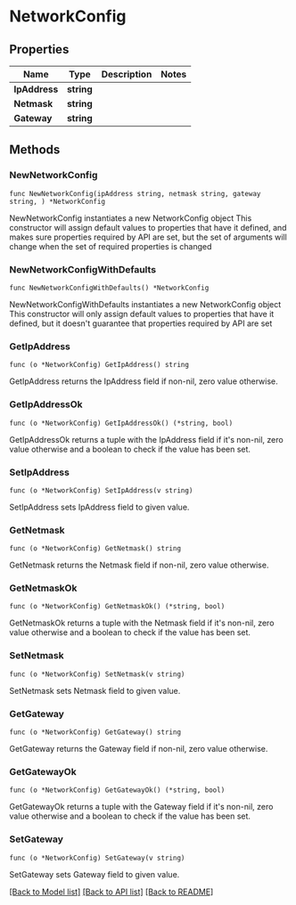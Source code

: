 # NetworkConfig

## Properties

Name | Type | Description | Notes
------------ | ------------- | ------------- | -------------
**IpAddress** | **string** |  | 
**Netmask** | **string** |  | 
**Gateway** | **string** |  | 

## Methods

### NewNetworkConfig

`func NewNetworkConfig(ipAddress string, netmask string, gateway string, ) *NetworkConfig`

NewNetworkConfig instantiates a new NetworkConfig object
This constructor will assign default values to properties that have it defined,
and makes sure properties required by API are set, but the set of arguments
will change when the set of required properties is changed

### NewNetworkConfigWithDefaults

`func NewNetworkConfigWithDefaults() *NetworkConfig`

NewNetworkConfigWithDefaults instantiates a new NetworkConfig object
This constructor will only assign default values to properties that have it defined,
but it doesn't guarantee that properties required by API are set

### GetIpAddress

`func (o *NetworkConfig) GetIpAddress() string`

GetIpAddress returns the IpAddress field if non-nil, zero value otherwise.

### GetIpAddressOk

`func (o *NetworkConfig) GetIpAddressOk() (*string, bool)`

GetIpAddressOk returns a tuple with the IpAddress field if it's non-nil, zero value otherwise
and a boolean to check if the value has been set.

### SetIpAddress

`func (o *NetworkConfig) SetIpAddress(v string)`

SetIpAddress sets IpAddress field to given value.


### GetNetmask

`func (o *NetworkConfig) GetNetmask() string`

GetNetmask returns the Netmask field if non-nil, zero value otherwise.

### GetNetmaskOk

`func (o *NetworkConfig) GetNetmaskOk() (*string, bool)`

GetNetmaskOk returns a tuple with the Netmask field if it's non-nil, zero value otherwise
and a boolean to check if the value has been set.

### SetNetmask

`func (o *NetworkConfig) SetNetmask(v string)`

SetNetmask sets Netmask field to given value.


### GetGateway

`func (o *NetworkConfig) GetGateway() string`

GetGateway returns the Gateway field if non-nil, zero value otherwise.

### GetGatewayOk

`func (o *NetworkConfig) GetGatewayOk() (*string, bool)`

GetGatewayOk returns a tuple with the Gateway field if it's non-nil, zero value otherwise
and a boolean to check if the value has been set.

### SetGateway

`func (o *NetworkConfig) SetGateway(v string)`

SetGateway sets Gateway field to given value.



[[Back to Model list]](../README.md#documentation-for-models) [[Back to API list]](../README.md#documentation-for-api-endpoints) [[Back to README]](../README.md)



